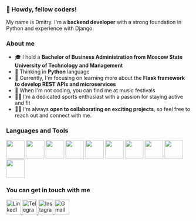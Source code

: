 ### 👋 Howdy, fellow coders!
My name is Dmitry. I'm a **backend developer** with a strong foundation in Python and experience with Django.

### About me
- 🎓 I hold a **Bachelor of Business Administration from Moscow State University of Technology and Management**
- 🧠 Thinking in **Python** language
- 🌱 Currently, I'm focusing on learning more about the **Flask framework to develop REST APIs and microservices**
- 🎵 When I'm not coding, you can find me at music festivals
- 🏃‍♂️ I'm a dedicated sports enthusiast with a passion for staying active and fit
- 👨‍💻 I'm always **open to collaborating on exciting projects**, so feel free to reach out and connect with me.



### Languages and Tools
<div>
	<img src="https://cdn.jsdelivr.net/gh/devicons/devicon/icons/python/python-original.svg" width="50" height="50"/>
	<img src="https://cdn.jsdelivr.net/gh/devicons/devicon/icons/django/django-plain.svg" width="50" height="50"/>
	<img src="https://cdn.jsdelivr.net/gh/devicons/devicon/icons/flask/flask-original-wordmark.svg" width="50" height="50"/>
	<img src="https://cdn.jsdelivr.net/gh/devicons/devicon/icons/javascript/javascript-plain.svg" width="50" height="50"/>
	<img src="https://cdn.jsdelivr.net/gh/devicons/devicon/icons/mysql/mysql-original-wordmark.svg" width="50" height="50"/>
	<img src="https://cdn.jsdelivr.net/gh/devicons/devicon/icons/postgresql/postgresql-original-wordmark.svg" width="50" height="50"/>
	<img src="https://cdn.jsdelivr.net/gh/devicons/devicon/icons/html5/html5-original-wordmark.svg" width="50" height="50"/>
	<img src="https://cdn.jsdelivr.net/gh/devicons/devicon/icons/css3/css3-original-wordmark.svg" width="50" height="50"/>
	<img src="https://cdn.jsdelivr.net/gh/devicons/devicon/icons/git/git-original.svg" width="50" height="50"/>
	<img src="https://cdn.jsdelivr.net/gh/devicons/devicon/icons/docker/docker-original.svg" width="50" height="50"/>
<!-- 	<img src="https://cdn.jsdelivr.net/gh/devicons/devicon/icons/react/react-original.svg" width="50" height="50"/> -->
          

          
</div>


### You can get in touch with me

<div id="socials">
	<a href="https://www.linkedin.com/in/dmitrysidorov/">
    		<img src="https://cdn-icons-png.flaticon.com/512/1384/1384072.png" alt="LinkedIn" width="40" height="40"/>
	</a>
	<a href="https://t.me/dimansidorov">
		<img src="https://cdn-icons-png.flaticon.com/512/2504/2504941.png" alt="Telegram" width="40" height="40"/>
	</a>
  	<a href="https://www.instagram.com/dimansidorov/">
		<img src="https://cdn-icons-png.flaticon.com/512/2111/2111463.png" alt="Instagram" width="40" height="40"/>
	</a>
	<a href="mailto:dimansidorow@gmail.com">
		<img src="https://cdn-icons-png.flaticon.com/512/888/888853.png" alt="Gmail" width="40" height="40"/>
	</a>
<!--   <a href="https://vk.com/id21097153">
		<img src="https://cdn-icons-png.flaticon.com/512/2504/2504953.png" alt="VK" width="40" height="40"/>
	</a> -->
</div>

<!--
**dimansidorov/dimansidorov** is a ✨ _special_ ✨ repository because its `README.md` (this file) appears on your GitHub profile.

Here are some ideas to get you started:

- 🔭 I’m currently working on ...
- 🌱 I’m currently learning ...
- 👯 I’m looking to collaborate on ...
- 🤔 I’m looking for help with ...
- 💬 Ask me about ...
- 📫 How to reach me: ...
- 😄 Pronouns: ...
- ⚡ Fun fact: ...
-->
